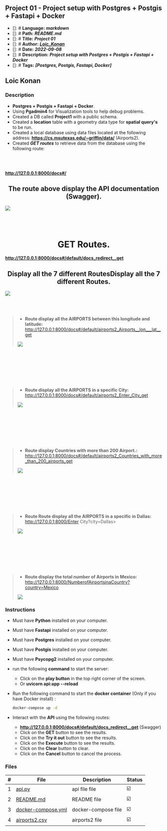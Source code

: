 ## Project 01 - Project setup with Postgres + Postgis + Fastapi + Docker

- []: # **Language:** _**markdown**_
- []: # **Path:** _**README.md**_
- []: # **Title:** _**Project 01**_
- []: # **Author:** _**[Loic_Konan](Loic_Konan)**_
- []: # **Date:** _**2022-09-08**_
- []: # **Description:** _**Project setup with Postgres + Postgis + Fastapi + Docker**_
- []: # **Tags:** _**[Postgres, Postgis, Fastapi, Docker]**_

## Loic Konan

### Description

- **Postgres + Postgis + Fastapi + Docker**.
- Using **Pgadmin4** for Visualization tools to help debug problems.
- Created a DB called **Project1** with a public schema.
- Created a **location** table with a geometry data type for **spatial query's** to be run.
- Created a local database using data files located at the following address: **<https://cs.msutexas.edu/~griffin/data/>** (Airports2).
- Created _**GET routes**_ to retrieve data from the database using the following route:
  
<br /><br />

**<http://127.0.0.1:8000/docs#/>**
<h2 align="center">The route above display the API documentation (Swagger). </h2>
<img src="fastapi.png">
<br /> <br /><br /><br />


<h1 align="center">GET Routes. </h1>

**<http://127.0.0.1:8000/docs#/default/docs_redirect__get>**
<h2 align="center">Display all the 7 different RoutesDisplay all the 7 different Routes. </h2>
<img src="get.png">
<br /> <br /><br /><br />



> - **Route display all the AIRPORTS between this longitude and latitude:**
> <http://127.0.0.1:8000/docs#/default/airports2_Airports__lon___lat__get>
> <img src="get1.png">

<br /> <br /><br /><br /><br /><br />

> - **Route display all the AIRPORTS in a specific City:**
> <http://127.0.0.1:8000/docs#/default/airports2_Enter_City_get>
> <img src="get2.png">

<br /> <br /><br /><br /><br /><br />

> - **Route display Countries with more than 200 Airport.:**
> <http://127.0.0.1:8000/docs#/default/airports2_Countries_with_more_than_200_airports_get>
> <img src="get3.png">

<br /> <br /><br /><br /><br /><br />

> - **Route Route display all the AIRPORTS in a specific in Dallas:**
> <http://127.0.0.1:8000/Enter> City?city=Dallas>
> <img src="get5.png">

<br /> <br /><br /><br /><br /><br />

> - **Route display the total number of Airports in Mexico:**
> <http://127.0.0.1:8000/NumberofAirportsinaCountry?country=Mexico>
>
> <img src="get6.png">
>
### Instructions

- Must have **Python** installed on your computer.
- Must have **Fastapi** installed on your computer.
- Must have **Postgres** installed on your computer.
- Must have **Postgis** installed on your computer.
- Must have **Psycopg2** installed on your computer.

- run the following **command** to start the server:
  
  - Click on the **play button** in the top right corner of the screen.
  - Or **uvicorn api:app --reload**
  
- Run the following command to start the **docker container** (Only if you have Docker install) :
  
  ```bash
  docker-compose up -d
  ```

- Interact with the **API** using the following routes:
  
  - **<http://127.0.0.1:8000/docs#/default/docs_redirect__get>** (Swagger)
  - Click on the **GET** button to see the results.
  - Click on the **Try it out** button to see the results.
  - Click on the **Execute** button to see the results.
  - Click on the **Clear** button to clear.
  - Click on the **Cancel** button to cancel the process.
  
### Files

|   #   | File                               | Description                                     | Status                  |
| :---: | ---------------------------------- | ----------------------------------------------- | ----------------------- |
|   1   | [api.py](api.py)| api file file    | :ballot_box_with_check: |
|   2   | [README.md](README.md) | README file | :ballot_box_with_check: |
|   3   | [docker-compose.yml](docker-compose.yml) | docker-compose file | :ballot_box_with_check: |
|   4   | [airports2.csv](airports2.csv) | airports2 file | :ballot_box_with_check: |
